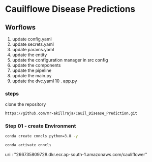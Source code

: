 # Cauilflowe Disease Predictions

## Worflows 
1. update config.yaml
2. update secrets.yaml
3. update params.yaml
4. update the entity
5. update the configuration manager in src config
6. update the components
7. update the pipeline
8. update the main.py
9. update the dvc.yaml
10 . app.py
### steps 
clone the repository
```bash
https://github.com/mr-akillraja/Cauil_Disease_Prediction.git
```

### Step 01 - create Environment 
```bash
conda create cnncls python=3.8 -y
```
```bash
conda activate cnncls
```


uri : "266735809728.dkr.ecr.ap-south-1.amazonaws.com/cauliflower"